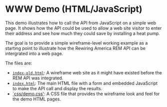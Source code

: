 # WWW Demo (HTML/JavaScript)

This demo illustrates how to call the API from JavaScript on a simple web page. It shows how the 
API could be used to allow a web site visitor to enter their address and see how much
they could save by installing a heat pump.

The goal is to provide a simple wireframe-level working example as a starting point to illustrate how the
Rewiring America REM API can be intergrated into a web page.

The files are:

- [`index-old.html`](./index-old.html): A wireframe web site as it might have existed before
  the REM API was integrated.
- [`index.html`](./index.html): The main HTML file with a form and embedded JavaScript to
  make the API call and display the results.
- [`css/demo.css'](./css/demo.css): A CSS file that provides the wireframe look and feel for the
  demo HTML pages.
